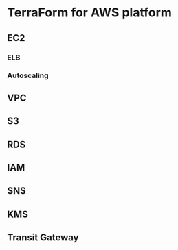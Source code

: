 # TerraForm for AWS platform
## EC2
### ELB
### Autoscaling
## VPC
## S3
## RDS
## IAM
## SNS
## KMS
## Transit Gateway

